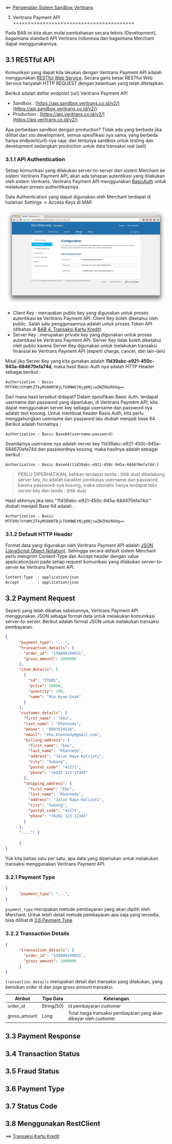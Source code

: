 <== [Pengenalan Sistem Sandbox Veritrans](../02-sandbox/README.md)

3. Veritrans Payment API
=========================================

Pada BAB ini kita akan mulai pembahasan secara teknis (Development), bagaimana standard API Veritrans Indonesia dan bagaimana Merchant dapat menggunakannya.

## 3.1 RESTful API

Komunikasi yang dapat kita lakukan dengan Veritrans Payment API adalah menggunakan [RESTful Web Service](http://en.wikipedia.org/wiki/Representational_state_transfer). Secara garis besar RESTful Web Service hanyalah HTTP REQUEST dengan ketentuan yang telah ditetapkan.

Berikut adalah daftar endpoint (url) Veritrans Payment API 

- Sandbox : [https://api.sandbox.veritrans.co.id/v2/](https://api.sandbox.veritrans.co.id/v2/)
- Production : [https://api.veritrans.co.id/v2/](https://api.veritrans.co.id/v2/)

Apa perbedaan sandbox dengan production? Tidak ada yang berbeda jika dilihat dari sisi development, semua spesifikasi nya sama, yang berbeda hanya endpoint(url)-nya saja, dan tentunya sandbox untuk testing dan development sedangkan production untuk data transaksi real (asli)

### 3.1.1 API Authentication

Setiap komunikasi yang dilakukan server-to-server dari sistem Merchant ke sistem Veritrans Payment API, akan ada tahapan autentikasi yang dilakukan oleh sistem Veritrans. Veritrans Payment API menggunakan [BasicAuth](http://en.wikipedia.org/wiki/Basic_access_authentication) untuk melakukan proses authentikasinya.

Data Authentication yang dapat digunakan oleh Merchant terdapat di halaman Settings -> Access Keys di MAP.

![MAP Settings -> Access Keys](../images/image-004.png)

- Client Key : merupakan public key yang digunakan untuk proses autentikasi ke Veritrans Payment API. Client Key boleh diketahui oleh public. Salah satu penggunaannya adalah untuk proses Token API (dibahas di [BAB 4. Transaksi Kartu Kredit](../04-kartu-kredit/README.md))
- Server Key : merupakan private key yang digunakan untuk proses autentikasi ke Veritrans Payment API. Server Key tidak boleh diketahui oleh public karena Server Key digunakan untuk melakukan transaksi finansial ke Veritrans Payment API (seperti charge, cancel, dan lain-lain)

Misal jika Server Key yang kita gunakan adalah <b>11d39abc-e921-450c-945a-684670efa74d</b>, maka hasil Basic Auth nya adalah HTTP Header sebagai berikut :

```
Authorization : Basic MTFkMzlhYmMtZTkyMS00NTBjLTk0NWEtNjg0NjcwZWZhNzRkOg==
```

Dari mana hasil tersebut didapat? Dalam spesifikasi Basic Auth, terdapat username dan password yang diperlukan, di Veritrans Payment API, kita dapat menggunakan server key sebagai username dan password nya adalah text kosong. Untuk membuat header Basis Auth, kita perlu menggabungkan username dan password lalu diubah menjadi base 64. Berikut adalah formatnya :

```
Authorization : Basic Base64(username:password)
```

Seandainya username nya adalah server key 11d39abc-e921-450c-945a-684670efa74d dan passwordnya kosong, maka hasilnya adalah sebagai berikut :

```
Authorization : Basic Base64(11d39abc-e921-450c-945a-684670efa74d:)
```

> PERLU DIPERHATIKAN, bahkan terdapat tanda : (titik dua) dibelakang server key, itu adalah karakter pembatas username dan password, karena password-nya kosong, maka otomatis hanya terdapat teks server key dan tanda : (titik dua)

Hasil akhirnya jika teks "11d39abc-e921-450c-945a-684670efa74d:" diubah menjadi Base 64 adalah :

```
Authorization : Basic MTFkMzlhYmMtZTkyMS00NTBjLTk0NWEtNjg0NjcwZWZhNzRkOg==
```

### 3.1.2 Default HTTP Header

Format data yang digunakan oleh Veritrans Payment API adalah [JSON (JavaScript Object Notation)](http://www.json.org/). Sehingga secara default sistem Merchant perlu mengirim Content-Type dan Accept header dengan value application/json pada setiap request komunikasi yang dilakukan server-to-server ke Veritrans Payment API.

```
Content-Type  : application/json
Accept        : application/json
```

## 3.2 Payment Request

Seperti yang telah dibahas sebelumnya, Veritrans Payment API menggunakan JSON sebagai format data untuk melakukan komunikasi server-to-server. Berikut adalah format JSON untuk melakukan transaksi pembayaran.

```json
{
      "payment_type": "...",
      "transaction_details": {
        "order_id": "138898199031",
        "gross_amount": 1000000
      },
      "item_details": [
        {
          "id": "ITEM1",
          "price": 10000,
          "quantity": 100,
          "name": "Mie Ayam Enak"
        }
      ],
      "customer_details": {
        "first_name" : "Eko",
        "last_name" : "Khannedy",
        "phone" : "0893534534",
        "email": "eko.khannedy@gmail.com",
        "billing_address": {
          "first_name": "Eko",
          "last_name": "Khannedy",
          "address": "Jalan Raya Kalijati",
          "city": "Subang",
          "postal_code": "41271",
          "phone": "+6281 123 12345"
        },
        "shipping_address": {
          "first_name": "Eko",
          "last_name": "Khannedy",
          "address": "Jalan Raya Kalijati",
          "city": "Subang",
          "postal_code": "41271",
          "phone": "+6281 123 12345"
        }
      },
      "....": {

      }
}
```

Yuk kita bahas satu per satu, apa data yang diperlukan untuk melakukan transaksi menggunakan Veritrans Payment API.

### 3.2.1 Payment Type

```json
{
      "payment_type": "...",
}
```

```payment_type``` merupakan metode pembayaran yang akan dipilih oleh Merchant. Untuk lebih detail metode pembayaran apa saja yang tersedia, bisa dilihat di [3.6 Payment Type](#36-payment-type)

### 3.2.2 Transaction Details

```json
{
      "transaction_details": {
        "order_id": "138898199031",
        "gross_amount": 1000000
      }
}
```

```transaction_details``` merupakan detail dari transaksi yang dilakukan, yang berisikan order id dan juga gross amount transaksi.

| Atribut      | Tipe Data  | Keterangan                                                       |
|--------------|------------|------------------------------------------------------------------|
| order_id     | String(50) | Id pembayaran customer                                           |
| gross_amount | Long       | Total harga transaksi pembayaran yang akan dibayar oleh customer |

## 3.3 Payment Response

## 3.4 Transaction Status

## 3.5 Fraud Status

## 3.6 Payment Type

## 3.7 Status Code

## 3.8 Menggunakan RestClient

==> [Transaksi Kartu Kredit](../04-kartu-kredit/README.md)